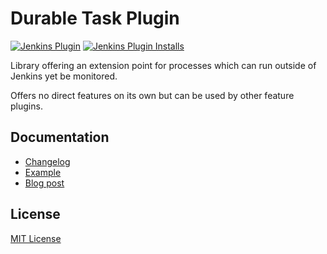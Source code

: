 Durable Task Plugin
===

[![Jenkins Plugin](https://img.shields.io/jenkins/plugin/v/durable-task)](https://plugins.jenkins.io/durable-task)
[![Jenkins Plugin Installs](https://img.shields.io/jenkins/plugin/i/durable-task?color=blue)](https://plugins.jenkins.io/durable-task)

Library offering an extension point for processes which can run outside
of Jenkins yet be monitored.

Offers no direct features on its own but can be used by other feature
plugins.

## Documentation

* [Changelog](https://github.com/jenkinsci/durable-task-plugin/CHANGELOG.md)
* [Example](https://github.com/jenkinsci/workflow-durable-task-step-plugin)
* [Blog post](https://web.archive.org/web/20141227025217/http://tupilabs.com/2014/06/13/durable-tasks-in-jenkins.html)

## License

[MIT License](https://opensource.org/licenses/mit-license.php)


